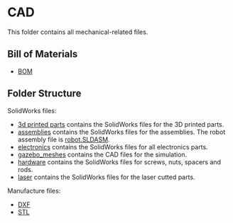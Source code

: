 # CAD
This folder contains all mechanical-related files.

## Bill of Materials
 - [BOM](BOM.md)

## Folder Structure
SolidWorks files: 
 - [3d printed parts](3d%20printed%20parts) contains the SolidWorks files for the 3D printed parts.
 - [assemblies](assemblies) contains the SolidWorks files for the assemblies. The robot assembly file is [robot.SLDASM](assemblies/robot.SLDASM).
 - [electronics](electronics) contains the SolidWorks files for all electronics parts.
 - [gazebo_meshes](gazebo%20meshes) contains the CAD files for the simulation.
 - [hardware](hardware) contains the SolidWorks files for screws, nuts, spacers and rods.
 - [laser](laser) contains the SolidWorks files for the laser cutted parts.

Manufacture files:
 - [DXF](DXF) 
 - [STL](STL)
